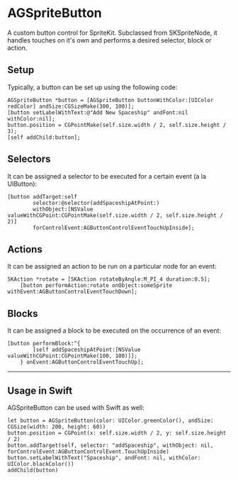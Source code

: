 <h1>AGSpriteButton</h1>

A custom button control for SpriteKit. Subclassed from SKSpriteNode, it handles touches on it's own and performs a desired selector, block or action. 

<h2>Setup</h2>

Typically, a button can be set up using the following code:

    AGSpriteButton *button = [AGSpriteButton buttonWithColor:[UIColor redColor] andSize:CGSizeMake(300, 100)];
    [button setLabelWithText:@"Add New Spaceship" andFont:nil withColor:nil];
    button.position = CGPointMake(self.size.width / 2, self.size.height / 3);
    [self addChild:button];

<h2>Selectors</h2>

It can be assigned a selector to be executed for a certain event (a la UIButton):
    
    [button addTarget:self 
            selector:@selector(addSpaceshipAtPoint:) 
            withObject:[NSValue valueWithCGPoint:CGPointMake(self.size.width / 2, self.size.height / 2)]         
            forControlEvent:AGButtonControlEventTouchUpInside];
            

<h2>Actions</h2>

It can be assigned an action to be run on a particular node for an event:

    SKAction *rotate = [SKAction rotateByAngle:M_PI_4 duration:0.5];
        [button performAction:rotate onObject:someSprite withEvent:AGButtonControlEventTouchDown];

<h2>Blocks</h2>

It can be assigned a block to be executed on the occurrence of an event:

    [button performBlock:^{
            [self addSpaceshipAtPoint:[NSValue valueWithCGPoint:CGPointMake(100, 100)]];
        } onEvent:AGButtonControlEventTouchUp];

<hr>
<h2>Usage in Swift</h2>

AGSpriteButton can be used with Swift as well:

    let button = AGSpriteButton(color: UIColor.greenColor(), andSize: CGSize(width: 200, height: 60))
    button.position = CGPoint(x: self.size.width / 2, y: self.size.height / 2)
    button.addTarget(self, selector: "addSpaceship", withObject: nil, forControlEvent:AGButtonControlEvent.TouchUpInside)
    button.setLabelWithText("Spaceship", andFont: nil, withColor: UIColor.blackColor())
    addChild(button)

    


